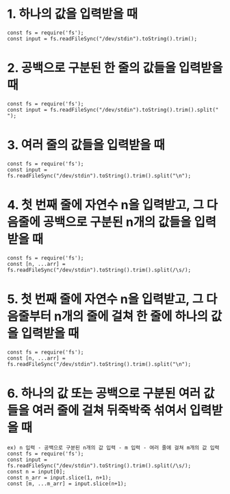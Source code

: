 # 1. 하나의 값을 입력받을 때

```
const fs = require('fs');
const input = fs.readFileSync("/dev/stdin").toString().trim();
```

# 2. 공백으로 구분된 한 줄의 값들을 입력받을 때

```
const fs = require('fs');
const input = fs.readFileSync("/dev/stdin").toString().trim().split(" ");
```

# 3. 여러 줄의 값들을 입력받을 때

```
const fs = require('fs');
const input = fs.readFileSync("/dev/stdin").toString().trim().split("\n");
```

# 4. 첫 번째 줄에 자연수 n을 입력받고, 그 다음줄에 공백으로 구분된 n개의 값들을 입력받을 때

```
const fs = require('fs');
const [n, ...arr] = fs.readFileSync("/dev/stdin").toString().trim().split(/\s/);
```

# 5. 첫 번째 줄에 자연수 n을 입력받고, 그 다음줄부터 n개의 줄에 걸쳐 한 줄에 하나의 값을 입력받을 때

```
const fs = require('fs');
const [n, ...arr] = fs.readFileSync("/dev/stdin").toString().trim().split("\n");
```

# 6. 하나의 값 또는 공백으로 구분된 여러 값들을 여러 줄에 걸쳐 뒤죽박죽 섞여서 입력받을 때

```
ex) n 입력 - 공백으로 구분된 n개의 값 입력 - m 입력 - 여러 줄에 걸쳐 m개의 값 입력
const fs = require('fs');
const input = fs.readFileSync("/dev/stdin").toString().trim().split(/\s/);
const n = input[0];
const n_arr = input.slice(1, n+1);
const [m, ...m_arr] = input.slice(n+1);
```
